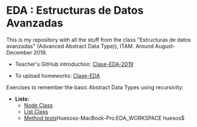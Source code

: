 # EDA : Estructuras de Datos Avanzadas
This is  my repository with all the stuff from the class "Estructuras de datos avanzadas" (Advanced Abstract Data Type)), ITAM. Around August-December 2019.

* Teacher's GitHub introduction: [Clase-EDA-2019](https://github.com/Clase-EDA/Clase-EDA-2019)

* To upload homeworks: [Clase-EDA](https://github.com/Clase-EDA)

Exercises to remember the basic Abstract Data Types using recursivity:
* **Lists:**
    * [Node Class](/DataStructures/List/Node.java)
    * [List Class](/DataStructures/List/List.java)
    * [Method tests](/DataStrucutres/List/TestList.java)Huesoss-MacBook-Pro:EDA_WORKSPACE huesos$ 
